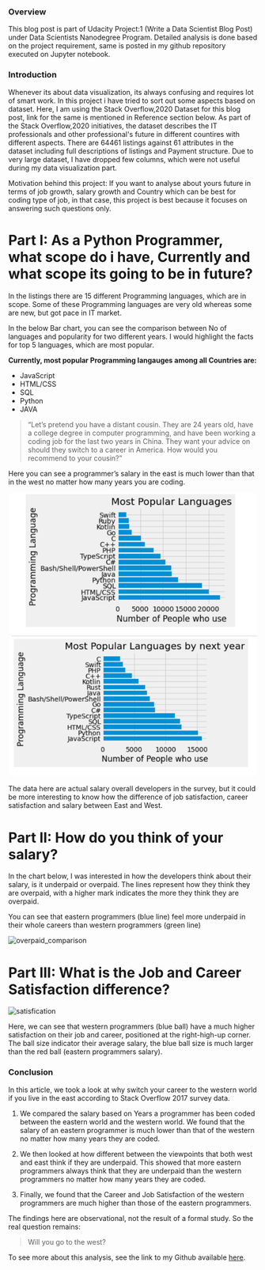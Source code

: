 ### Overview
This blog post is part of Udacity Project:1 (Write a Data Scientist Blog Post) under Data Scientists Nanodegree Program. Detailed analysis is done based on the project requirement, same is posted in my github repository executed on Jupyter notebook.

### Introduction
Whenever its about data visualization, its always confusing and requires lot of smart work. In this project i have tried to sort out some aspects based on dataset.
Here, I am using the Stack Overflow,2020 Dataset for this blog post, link for the same is mentioned in Reference section below. As part of the Stack Overflow,2020 initiatives, the dataset describes the IT professionals and other professional's future in different countires with different aspects. There are 64461 listings against 61 attributes in the dataset including full descriptions of listings and Payment structure. Due to very large dataset, I have dropped few columns, which were not useful during my data visualization part. 

Motivation behind this project:
If you want to analyse about yours future in terms of job growth, salary growth and Country which can be best for coding type of job, in that case, this project is best because it focuses on answering such questions only.

# Part I: As a Python Programmer, what scope do i have, Currently and what scope its going to be in future?
 
In the listings there are 15 different Programming languages, which are in scope. Some of these Programming languages are very old whereas some are new, but got pace in IT market.

In the below Bar chart, you can see the comparison between No of languages and popularity for two different years. I would highlight the facts for top 5 languages, which are most popular.

**Currently, most popular Programming langauges among all Countries are:**
* JavaScript
* HTML/CSS
* SQL
* Python
* JAVA
> “Let’s pretend you have a distant cousin. They are 24 years old, have a college degree in computer programming, and have been working a coding job for the last two years in China. They want your advice on should they switch to a career in America. How would you recommend to your cousin?”

Here you can see a programmer’s salary in the east is much lower than that in the west no matter how many years you are coding.

![](a1.PNG)
![](a1_1.PNG)

The data here are actual salary overall developers in the survey, but it could be more interesting to know how the difference of job satisfaction, career satisfaction and salary between East and West.

# Part II: How do you think of your salary?
In the chart below, I was interested in how the developers think about their salary, is it underpaid or overpaid. The lines represent how they think they are overpaid, with a higher mark indicates the more they think they are overpaid.

You can see that eastern programmers (blue line) feel more underpaid in their whole careers than western programmers (green line)

![overpaid_comparison](pic2.png)

# Part III: What is the Job and Career Satisfaction difference?

![satisfication](pic3.png)

Here, we can see that western programmers (blue ball) have a much higher satisfaction on their job and career, positioned at the right-high-up corner.
The ball size indicator their average salary, the blue ball size is much larger than the red ball (eastern programmers salary).

### Conclusion
In this article, we took a look at why switch your career to the western world if you live in the east according to Stack Overflow 2017 survey data.

1. We compared the salary based on Years a programmer has been coded between the eastern world and the western world. We found that the salary of an eastern programmer is much lower than that of the western no matter how many years they are coded.

2. We then looked at how different between the viewpoints that both west and east think if they are underpaid. This showed that more eastern programmers always think that they are underpaid than the western programmers no matter how many years they are coded.

3. Finally, we found that the Career and Job Satisfaction of the western programmers are much higher than those of the eastern programmers.


The findings here are observational, not the result of a formal study. So the real question remains:

> Will you go to the west?

To see more about this analysis, see the link to my Github available [here](https://github.com/joshuayeung/Write-A-Data-Science-Blog-Post/blob/master/Write%20a%20Data%20Science%20Blog%20Post.ipynb).
